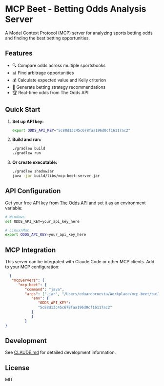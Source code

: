 # MCP Beet - Betting Odds Analysis Server

A Model Context Protocol (MCP) server for analyzing sports betting odds and finding the best betting opportunities.

## Features

- 🔍 Compare odds across multiple sportsbooks
- 📊 Find arbitrage opportunities
- 💰 Calculate expected value and Kelly criterion
- 🎯 Generate betting strategy recommendations
- 🏆 Real-time odds from The Odds API

## Quick Start

1. **Set up API key:**
   ```bash
   export ODDS_API_KEY="5c88d13c45c678faa196d0cf16117ac2"
   ```

2. **Build and run:**
   ```bash
   ./gradlew build
   ./gradlew run
   ```

3. **Or create executable:**
   ```bash
   ./gradlew shadowJar
   java -jar build/libs/mcp-beet-server.jar
   ```

## API Configuration

Get your free API key from [The Odds API](https://the-odds-api.com/) and set it as an environment variable:

```bash
# Windows
set ODDS_API_KEY=your_api_key_here

# Linux/Mac
export ODDS_API_KEY=your_api_key_here
```

## MCP Integration

This server can be integrated with Claude Code or other MCP clients. Add to your MCP configuration:

```json
  {
   "mcpServers": {
      "mcp-beet": {
         "command": "java",
         "args": ["-jar", "/Users/eduardoruesta/Workplace/mcp-beet/build/libs/mcp-beet-server-1.0.0.jar"],
            "env": {
               "ODDS_API_KEY":
               "5c88d13c45c678faa196d0cf16117ac2"
            }
            }
         }
}

```

## Development

See [CLAUDE.md](./CLAUDE.md) for detailed development information.

## License

MIT